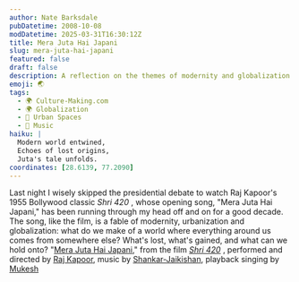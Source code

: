 ```yaml
---
author: Nate Barksdale
pubDatetime: 2008-10-08
modDatetime: 2025-03-31T16:30:12Z
title: Mera Juta Hai Japani
slug: mera-juta-hai-japani
featured: false
draft: false
description: A reflection on the themes of modernity and globalization in Raj Kapoor's classic film _Shri 420_ and its iconic song "Mera Juta Hai Japani."
emoji: 🌏
tags:
  - 🌍 Culture-Making.com
  - 🌍 Globalization
  - 🌆 Urban Spaces
  - 🎵 Music
haiku: |
  Modern world entwined,  
  Echoes of lost origins,  
  Juta's tale unfolds.
coordinates: [28.6139, 77.2090]
---
```


Last night I wisely skipped the presidential debate to watch Raj Kapoor's 1955 Bollywood classic _Shri 420_ , whose opening song, "Mera Juta Hai Japani," has been running through my head off and on for a good decade. The song, like the film, is a fable of modernity, urbanization and globalization: what do we make of a world where everything around us comes from somewhere else? What's lost, what's gained, and what can we hold onto?
"[Mera Juta Hai Japani](http://www.youtube.com/watch?v=kAGj6YmYLOk&eurl=http://video.google.com/videosearch?q=shree+420&ie=UTF-8&oe=utf-8&rls=org.mozilla:en-US:official&clien;)," from the film _[Shri 420](http://en.wikipedia.org/wiki/Shri_420)_ , performed and directed by [Raj Kapoor](http://en.wikipedia.org/wiki/Raj_Kapoor), music by [Shankar-Jaikishan](http://en.wikipedia.org/wiki/Shankar-Jaikishan), playback singing by [Mukesh](http://en.wikipedia.org/wiki/Mukesh)
